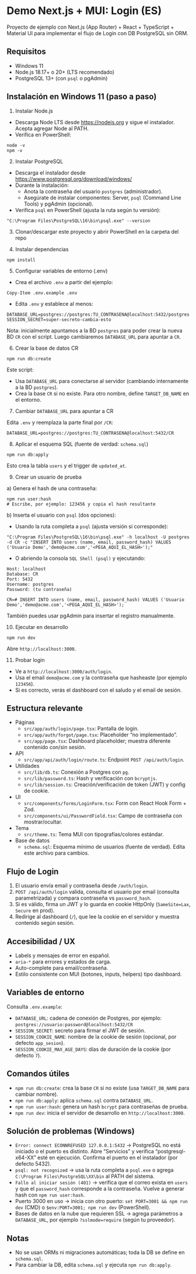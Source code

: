 # Demo Next.js + MUI: Login (ES)

Proyecto de ejemplo con Next.js (App Router) + React + TypeScript + Material UI para implementar el flujo de Login con DB PostgreSQL sin ORM.

## Requisitos

- Windows 11
- Node.js 18.17+ o 20+ (LTS recomendado)
- PostgreSQL 13+ (con `psql` o pgAdmin)

## Instalación en Windows 11 (paso a paso)

1) Instalar Node.js

- Descarga Node LTS desde https://nodejs.org y sigue el instalador. Acepta agregar Node al PATH.
- Verifica en PowerShell:

```
node -v
npm -v
```

2) Instalar PostgreSQL

- Descarga el instalador desde https://www.postgresql.org/download/windows/
- Durante la instalación:
  - Anota la contraseña del usuario `postgres` (administrador).
  - Asegúrate de instalar componentes: Server, `psql` (Command Line Tools) y pgAdmin (opcional).
- Verifica `psql` en PowerShell (ajusta la ruta según tu versión):

```
"C:\Program Files\PostgreSQL\16\bin\psql.exe" --version
```

3) Clonar/descargar este proyecto y abrir PowerShell en la carpeta del repo

4) Instalar dependencias

```
npm install
```

5) Configurar variables de entorno (.env)

- Crea el archivo `.env` a partir del ejemplo:

```
Copy-Item .env.example .env
```

- Edita `.env` y establece al menos:

```
DATABASE_URL=postgres://postgres:TU_CONTRASENA@localhost:5432/postgres
SESSION_SECRET=super-secreto-cambia-esto
```

Nota: inicialmente apuntamos a la BD `postgres` para poder crear la nueva BD `CR` con el script. Luego cambiaremos `DATABASE_URL` para apuntar a `CR`.

6) Crear la base de datos CR

```
npm run db:create
```

Este script:
- Usa `DATABASE_URL` para conectarse al servidor (cambiando internamente a la BD `postgres`).
- Crea la base `CR` si no existe. Para otro nombre, define `TARGET_DB_NAME` en el entorno.

7) Cambiar `DATABASE_URL` para apuntar a CR

Edita `.env` y reemplaza la parte final por `/CR`:

```
DATABASE_URL=postgres://postgres:TU_CONTRASENA@localhost:5432/CR
```

8) Aplicar el esquema SQL (fuente de verdad: `schema.sql`)

```
npm run db:apply
```

Esto crea la tabla `users` y el trigger de `updated_at`.

9) Crear un usuario de prueba

a) Genera el hash de una contraseña:

```
npm run user:hash
# Escribe, por ejemplo: 123456 y copia el hash resultante
```

b) Inserta el usuario con `psql` (dos opciones):

- Usando la ruta completa a `psql` (ajusta versión si corresponde):

```
"C:\Program Files\PostgreSQL\16\bin\psql.exe" -h localhost -U postgres -d CR -c "INSERT INTO users (name, email, password_hash) VALUES ('Usuario Demo','demo@acme.com','<PEGA_AQUI_EL_HASH>');"
```

- O abriendo la consola `SQL Shell (psql)` y ejecutando:

```
Host: localhost
Database: CR
Port: 5432
Username: postgres
Password: (tu contraseña)

CR=# INSERT INTO users (name, email, password_hash) VALUES ('Usuario Demo','demo@acme.com','<PEGA_AQUI_EL_HASH>');
```

También puedes usar pgAdmin para insertar el registro manualmente.

10) Ejecutar en desarrollo

```
npm run dev
```

Abre `http://localhost:3000`.

11) Probar login

- Ve a `http://localhost:3000/auth/login`.
- Usa el email `demo@acme.com` y la contraseña que hasheaste (por ejemplo `123456`).
- Si es correcto, verás el dashboard con el saludo y el email de sesión.

## Estructura relevante

- Páginas
  - `src/app/auth/login/page.tsx`: Pantalla de login.
  - `src/app/auth/forgot/page.tsx`: Placeholder “no implementado”.
  - `src/app/page.tsx`: Dashboard placeholder; muestra diferente contenido con/sin sesión.
- API
  - `src/app/api/auth/login/route.ts`: Endpoint `POST /api/auth/login`.
- Utilidades
  - `src/lib/db.ts`: Conexión a Postgres con `pg`.
  - `src/lib/password.ts`: Hash y verificación con `bcryptjs`.
  - `src/lib/session.ts`: Creación/verificación de token (JWT) y config de cookie.
- UI
  - `src/components/forms/LoginForm.tsx`: Form con React Hook Form + Zod.
  - `src/components/ui/PasswordField.tsx`: Campo de contraseña con mostrar/ocultar.
- Tema
  - `src/theme.ts`: Tema MUI con tipografías/colores estándar.
- Base de datos
  - `schema.sql`: Esquema mínimo de usuarios (fuente de verdad). Edita este archivo para cambios.

## Flujo de Login

1. El usuario envía email y contraseña desde `/auth/login`.
2. `POST /api/auth/login` valida, consulta el usuario por email (consulta parametrizada) y compara contraseña vs `password_hash`.
3. Si es válido, firma un JWT y lo guarda en cookie HttpOnly (`SameSite=Lax`, `Secure` en prod).
4. Redirige al dashboard (`/`), que lee la cookie en el servidor y muestra contenido según sesión.

## Accesibilidad / UX

- Labels y mensajes de error en español.
- `aria-*` para errores y estados de carga.
- Auto-complete para email/contraseña.
- Estilo consistente con MUI (botones, inputs, helpers) tipo dashboard.

## Variables de entorno

Consulta `.env.example`:

- `DATABASE_URL`: cadena de conexión de Postgres, por ejemplo: `postgres://usuario:password@localhost:5432/CR`
- `SESSION_SECRET`: secreto para firmar el JWT de sesión.
- `SESSION_COOKIE_NAME`: nombre de la cookie de sesión (opcional, por defecto `app_sesion`).
- `SESSION_COOKIE_MAX_AGE_DAYS`: días de duración de la cookie (por defecto `7`).

## Comandos útiles

- `npm run db:create`: crea la base `CR` si no existe (usa `TARGET_DB_NAME` para cambiar nombre).
- `npm run db:apply`: aplica `schema.sql` contra `DATABASE_URL`.
- `npm run user:hash`: genera un hash `bcrypt` para contraseñas de prueba.
- `npm run dev`: inicia el servidor de desarrollo en `http://localhost:3000`.

## Solución de problemas (Windows)

- `Error: connect ECONNREFUSED 127.0.0.1:5432` → PostgreSQL no está iniciado o el puerto es distinto. Abre “Servicios” y verifica “postgresql-x64-XX” esté en ejecución. Confirma el puerto en el instalador (por defecto 5432).
- `psql: not recognized` → usa la ruta completa a `psql.exe` o agrega `C:\Program Files\PostgreSQL\XX\bin` al PATH del sistema.
- `Fallo al iniciar sesión (401)` → verifica que el correo exista en `users` y que el `password_hash` corresponde a la contraseña. Vuelve a generar hash con `npm run user:hash`.
- Puerto 3000 en uso → inicia con otro puerto: `set PORT=3001 && npm run dev` (CMD) o `$env:PORT=3001; npm run dev` (PowerShell).
- Bases de datos en la nube que requieren SSL → agrega parámetros a `DATABASE_URL`, por ejemplo `?sslmode=require` (según tu proveedor).

## Notas

- No se usan ORMs ni migraciones automáticas; toda la DB se define en `schema.sql`.
- Para cambiar la DB, edita `schema.sql` y ejecuta `npm run db:apply`.
